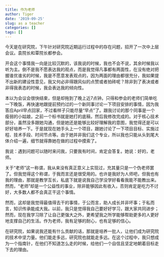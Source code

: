 ```yaml
---
title: 作为老师
author: Tiger
date: '2019-09-25'
slug: as a teacher
categories: []
tags: []
---
```


今天是在研究院，下午针对研究院近期运行过程中的存在问题，招开了一次中上层会议。袁院长和覃院长都参会。

开会这个事情我一向是比较沉默的，该我说的时候，我也不会不说，其余时候我以听为主。倒不是我不愿表达我的观点，而是我觉得凡事都有两面性，在没有绝对把握谁优谁劣的时候，我是不愿意发表观点的，因为两面的理由都很充分，我如果提不出新的建设性意见，我又何必非得跟风似的点赞或者拍砖呢？除非到了表决或者非得我表态的时候，我会表达我的倾向性。

本以为会议会很快结束，但是却拖到了晚上近7点钟。只得和参会的老师们简单吃一下晚饭，再快速地跟提前预约过的一个新同事讨论一下项目安排的事情，因为我答应April早点回家，不过看样子只能尽量“早点”了。跟我讨论的那个同事是一个瘦弱的小姑娘，之前一个标书就是她打的底稿，然后我修改完成的。对于核心技术部分，虽然没多跟她沟通，但是她还是能够比较好理解我的意图，我觉得还是可以好好培养一下。于是就现在她手头上一个项目，跟她讨论了一下项目目标、实施过程、技术手段、时间节点等。由于她并非我们这个专业，所以我也只能从头到尾大体介绍一遍，细节就得靠她在做的过程中摸索了。

我说：遇到问题可以随时来问我，只要我有时间，肯定会答复。她说：好的，老师。

关于“老师”这一称谓，我从来没有真正意义上实现过，充其量只是一个伪老师罢了。但我觉得这个称谓，于我而言还是很受用的。也许是我好为人师吧，但我也有我的理由，那就是教学互长，私底下就是说我自己学没学好看看我能不能教出来。然而，“老师”却是一个公益性的事业，除非能够因此有收入，否则肯定是吃力不讨好，大多数人都不会真正干这个事情。

然而，这却是我觉得最值得去干的事情，于公而言，助人成长并非坏事；于私而言，知识传承能成大我。以前，我只是觉得我自己要好好学习，跟大家共同进步；然而，现在我学习除了让自己更强大之外，更希望我之所学能够帮助更多的人更好地支撑自己的生活。作为老师，我有足够的耐心，也有足够的信心。

在研究院，如果说我还能有什么贡献的话，那就是培养一批人，让他们成为研究院的技术中坚力量。他们能走多远，研究院也就能走多远。在这个过程中，我只想成为一个指南针，在他们不知道怎么走的时候，给他们一个自信且坚定地朝着目标走下去的理由。
